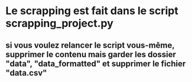 # Le scrapping est fait dans le script scrapping_project.py

## si vous voulez relancer le script vous-même, supprimer le contenu mais garder les dossier "data", "data_formatted" et supprimer le fichier "data.csv"
 
